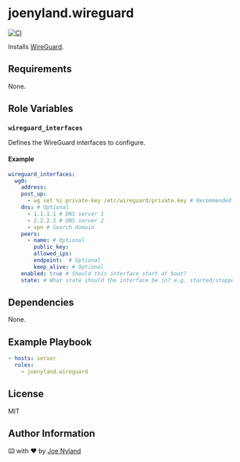 joenyland.wireguard
===================

[![CI](https://github.com/JoeNyland/ansible-wireguard-role/actions/workflows/ci.yml/badge.svg)](https://github.com/JoeNyland/ansible-wireguard-role/actions/workflows/ci.yml)

Installs [WireGuard](https://www.wireguard.com/).

Requirements
------------

None.

Role Variables
--------------

### `wireguard_interfaces`

Defines the WireGuard interfaces to configure.

#### Example

```yaml
wireguard_interfaces:
  wg0:
    address:
    post_up:
      - wg set %i private-key /etc/wireguard/private.key # Recommended. This key is generated on install of the role.
    dns: # Optional
      - 1.1.1.1 # DNS server 1
      - 2.2.2.2 # DNS server 2
      - vpn # Search domain
    peers:
      - name: # Optional
        public_key:
        allowed_ips:
        endpoint:  # Optional
        keep_alive: # Optional
    enabled: true # Should this interface start at boot?
    state: # What state should the interface be in? e.g. started/stopped
```

Dependencies
------------

None.

Example Playbook
----------------

```yaml
- hosts: server
  roles:
    - joenyland.wireguard
```

License
-------

MIT

Author Information
------------------

⌨️ with ❤️ by [Joe Nyland](https://joe.nyland.io)
